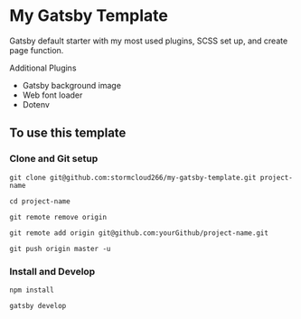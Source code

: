 # My Gatsby Template

Gatsby default starter with my most used plugins, SCSS set up, and create page function.

Additional Plugins
* Gatsby background image
* Web font loader
* Dotenv

## To use this template

### Clone and Git setup

`git clone git@github.com:stormcloud266/my-gatsby-template.git project-name`

`cd project-name`

`git remote remove origin`

`git remote add origin git@github.com:yourGithub/project-name.git`

`git push origin master -u`

### Install and Develop

`npm install`

`gatsby develop`
